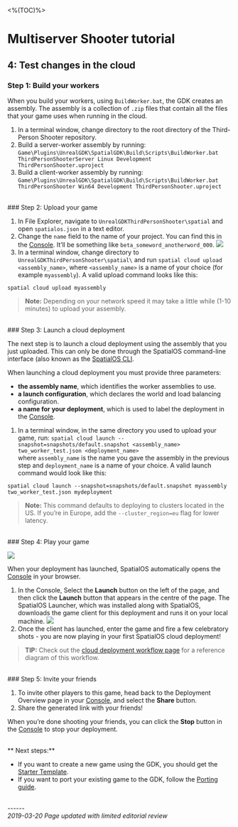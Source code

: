 <%(TOC)%>
# Multiserver Shooter tutorial
## 4: Test changes in the cloud
### Step 1: Build your workers

When you build your workers, using `BuildWorker.bat`, the GDK creates an assembly. The assembly is a collection of `.zip` files that contain all the files that your game uses when running in the cloud.

1. In a terminal window, change directory to the root directory of the Third-Person Shooter repository.
1. Build a server-worker assembly by running: `Game\Plugins\UnrealGDK\SpatialGDK\Build\Scripts\BuildWorker.bat ThirdPersonShooterServer Linux Development ThirdPersonShooter.uproject`
1. Build a client-worker assembly by running: `Game\Plugins\UnrealGDK\SpatialGDK\Build\Scripts\BuildWorker.bat ThirdPersonShooter Win64 Development ThirdPersonShooter.uproject`

<br/>
### Step 2: Upload your game

1. In File Explorer, navigate to `UnrealGDKThirdPersonShooter\spatial` and open `spatialos.json` in a text editor.
1. Change the `name` field to the name of your project. You can find this in the [Console](https://console.improbable.io). It’ll be something like `beta_someword_anotherword_000`.
    ![]({{assetRoot}}assets/tutorial/project-name.png)
1. In a terminal window, change directory to `UnrealGDKThirdPersonShooter\spatial\` and run `spatial cloud upload <assembly_name>`, where `<assembly_name>` is a name of your choice (for example `myassembly`). A valid upload command looks like this:

```
spatial cloud upload myassembly
```

> **Note:** Depending on your network speed it may take a little while (1-10 minutes) to upload your assembly.

<br/>
### Step 3: Launch a cloud deployment

The next step is to launch a cloud deployment using the assembly that you just uploaded. This can only be done through the SpatialOS command-line interface (also known as the [SpatialOS CLI]({{urlRoot}}/content/glossary#spatialos-command-line-tool-cli).

When launching a cloud deployment you must provide three parameters:

* **the assembly name**, which identifies the worker assemblies to use.
* **a launch configuration**, which declares the world and load balancing configuration.
* **a name for your deployment**, which is used to label the deployment in the [Console](https://console.improbable.io).

1. In a  terminal window, in the same directory you used to upload your game, run: `spatial cloud launch --snapshot=snapshots/default.snapshot <assembly_name> two_worker_test.json <deployment_name>` 
    <br/>where `assembly_name` is the name you gave the assembly in the previous step and `deployment_name` is a name of your choice. A valid launch command would look like this:

```
spatial cloud launch --snapshot=snapshots/default.snapshot myassembly two_worker_test.json mydeployment
```

> **Note:** This command defaults to deploying to clusters located in the US. If you’re in Europe, add the `--cluster_region=eu` flag for lower latency.

<br/>
### Step 4: Play your game

![]({{assetRoot}}assets/tutorial/console.png)

When your deployment has launched, SpatialOS automatically opens the [Console](https://console.improbable.io) in your browser.

1. In the Console, Select the **Launch** button on the left of the page, and then click the **Launch** button that appears in the centre of the page. The SpatialOS Launcher, which was installed along with SpatialOS, downloads the game client for this deployment and runs it on your local machine.
    ![]({{assetRoot}}assets/tutorial/launch.png)
1. Once the client has launched, enter the game and fire a few celebratory shots - you are now playing in your first SpatialOS cloud deployment!

> **TIP:** Check out the [cloud deployment workflow page]({{urlRoot}}/content/cloud-deployment-workflow) for a reference diagram of this workflow.

<br/>
### Step 5: Invite your friends

1. To invite other players to this game, head back to the Deployment Overview page in your [Console](https://console.improbable.io), and select the **Share** button.
1. Share the generated link with your friends!

When you’re done shooting your friends, you can click the **Stop** button in the [Console](https://console.improbable.io) to stop your deployment.

<br/>
** Next steps:**

* If you want to create a new game using the GDK, you should get the [Starter Template]({{urlRoot}}/content/get-started/gdk-template). 
* If you want to port your existing game to the GDK, follow the [Porting guide]({{urlRoot}}/content/tutorials/porting-guide/tutorial-portingguide-intro).


<br/>------<br/>
_2019-03-20 Page updated with limited editorial review_